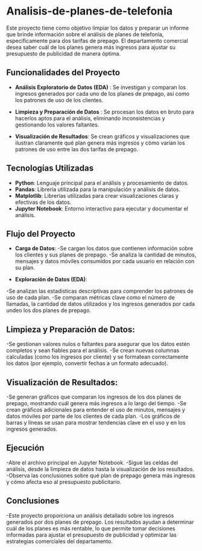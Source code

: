 # Analisis-de-planes-de-telefonia

Este proyecto tiene como objetivo limpiar los datos y preparar un informe que brinde información sobre el análisis de planes de telefonía, específicamente para dos tarifas de prepago. El departamento comercial desea saber cuál de los planes genera más ingresos para ajustar su presupuesto de publicidad de manera óptima.

## Funcionalidades del Proyecto

- **Análisis Exploratorio de Datos (EDA)** :
   Se investigan y comparan los ingresos generados por cada uno de los planes de prepago, así como los patrones de uso de los clientes.
- **Limpieza y Preparación de Datos** :
   Se procesan los datos en bruto para hacerlos aptos para el análisis, eliminando inconsistencias y gestionando los valores faltantes.
  
- **Visualización de Resultados**:
   Se crean gráficos y visualizaciones que ilustran claramente qué plan genera más ingresos y cómo varían los patrones de uso entre las dos tarifas de prepago.


## Tecnologías Utilizadas

- **Python**: Lenguaje principal para el análisis y procesamiento de datos.
- **Pandas**: Librería utilizada para la manipulación y análisis de datos.
- **Matplotlib**: Librerías utilizadas para crear visualizaciones claras y efectivas de los datos.
- **Jupyter Notebook**: Entorno interactivo para ejecutar y documentar el análisis.

## Flujo del Proyecto

- **Carga de Datos**:
  -Se cargan los datos que contienen información sobre los clientes y sus planes de prepago.
  -Se analiza la cantidad de minutos, mensajes y datos móviles consumidos por cada usuario en relación con su plan.

- **Exploración de Datos (EDA)**:
  
-Se analizan las estadísticas descriptivas para comprender los patrones de uso de cada plan.
-Se comparan métricas clave como el número de llamadas, la cantidad de datos utilizados y los ingresos generados por cada undeo  los dos planes de prepago.

## Limpieza y Preparación de Datos:

-Se gestionan valores nulos o faltantes para asegurar que los datos estén completos y sean fiables para el análisis.
-Se crean nuevas columnas calculadas (como los ingresos por cliente) y se formatean correctamente los datos (por ejemplo, convertir fechas a un formato adecuado).

## Visualización de Resultados:

-Se generan gráficos que comparan los ingresos de los dos planes de prepago, mostrando cuál genera más ingresos a lo largo del tiempo.
-Se crean gráficos adicionales para entender el uso de minutos, mensajes y datos móviles por parte de los clientes de cada plan.
-Los gráficos de barras y líneas se usan para mostrar tendencias clave en el uso y en los ingresos generados.

## Ejecución
-Abre el archivo principal en Jupyter Notebook.
-Sigue las celdas del análisis, desde la limpieza de datos hasta la visualización de los resultados.
-Observa las conclusiones sobre qué plan de prepago genera más ingresos y cómo afecta eso al presupuesto publicitario.

## Conclusiones
-Este proyecto proporciona un análisis detallado sobre los ingresos generados por dos planes de prepago. Los resultados ayudan a determinar cuál de los planes es más rentable, lo que permite tomar decisiones informadas para ajustar el presupuesto de publicidad y optimizar las estrategias comerciales del departamento.
